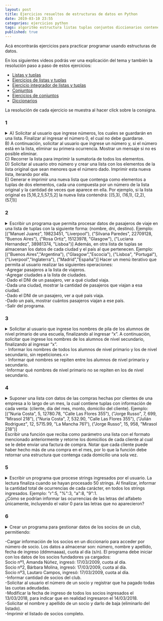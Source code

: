 ```yaml
---
layout: post
title: Ejercicios resueltos de estructuras de datos en Python
date: 2019-03-10 23:55
categories: ejercicios python
tags: algoritmo estructura listas tuplas conjuntos diccionarios contenedores
published: true
---
```


Acá encontrarás ejercicios para practicar programar usando estructuras de datos.

En los siguientes videos podrás ver una explicación del tema y también la resolución paso a paso de estos ejercicios:
+ [Listas y tuplas](https://www.youtube.com/watch?v=TEHBEGj1MSU)
+ [Ejercicios de listas y tuplas](https://youtu.be/0NTaCJQUE1I)
+ [Ejercicio integrador de listas y tuplas](https://www.youtube.com/watch?v=8fKMHKvDieU)
+ [Conjuntos](https://www.youtube.com/watch?v=ZP-6dkGxizE)
+ [Ejercicios de conjuntos](https://www.youtube.com/watch?v=ZP-6dkGxizE)
+ [Diccionarios](https://www.youtube.com/watch?v=ymaBXPjiaPY)

La resolución de cada ejercicio se muestra al hacer click sobre la consigna.

### 1
<details> 
  <summary>A) Solicitar al usuario que ingrese números, los cuales se guardarán en una lista. Finalizar al ingresar el número 0, el cual no debe guardarse.
<br>B) A continuación, solicitar al usuario que ingrese un número y, si el número está en la lista, eliminar su primera ocurrencia. Mostrar un mensaje si no es posible eliminar.
<br>C) Recorrer la lista para imprimir la sumatoria de todos los elementos.
<br>D) Solicitar al usuario otro número y crear una lista con los elementos de la lista original que sean menores que el número dado. Imprimir esta nueva lista, iterando por ella.
<br>E) Generar e imprimir una nueva lista que contenga como elementos a tuplas de dos elementos, cada una compuesta por un número de la lista original y la cantidad de veces que aparece en ella. Por ejemplo, si la lista original es [5,16,2,5,57,5,2] la nueva lista contendrá: [(5,3), (16,1), (2,2), (57,1)]</summary>
  <br>Solución:
  <pre><code>def sumatoria(lista):
    suma=0
    for n in lista:
        suma+=n
    return suma
<br>&nbsp;
def numerosMenores(lista, limite):
    nueva=[]
    for n in lista:
        if n<limite:
            nueva.append(n)
    return nueva
<br>&nbsp;
def frecuencias(lista):
    nueva=[]
    for n in lista:
        if [n, lista.count(n)] not in nueva:
            nueva.append([n, lista.count(n)])
    return nueva
<br>&nbsp;
#A
numeros=[]
nro=int(input("Número: "))
while nro!=0:
    numeros.append(nro)
    nro=int(input("Número: "))
#B
print("Sumatoria de los números:", sumatoria(numeros))
eliminar=int(input("Número a eliminar: "))
#C
if eliminar in numeros:
    numeros.remove(eliminar)
else:
    print("Ese número no está entre los ingresados")
#D
limite=int(input("Filtrar números menores a: "))
for n in numerosMenores(numeros, limite):
    print(n)
#E
print("Frecuencias:")
for tupla in frecuencias(numeros):
    print(tupla[0],"aparece",tupla[1],"veces.")</code></pre>
</details>


### 2
<details> 
  <summary>Escribir un programa que permita procesar datos de pasajeros de viaje en una lista de tuplas con la siguiente forma: (nombre, dni, destino). Ejemplo: [("Manuel Juarez", 19823451, "Liverpool"), ("Silvana Paredes", 22709128, "Buenos Aires"), ("Rosa Ortiz", 15123978, "Glasgow"), ("Luciana Hernandez", 38981374, "Lisboa")]
Además, en otra lista de tuplas se almacenan los datos de cada ciudad y el país al que pertenecen. Ejemplo: [("Buenos Aires","Argentina"), ("Glasgow","Escocia"), ("Lisboa", "Portugal"), ("Liverpool","Inglaterra"), ("Madrid","España")]
Hacer un menú iterativo que permita al usuario realizar las siguientes operaciones:
<br>-Agregar pasajeros a la lista de viajeros.
<br>-Agregar ciudades a la lista de ciudades.
<br>-Dado el DNI de un pasajero, ver a qué ciudad viaja.
<br>-Dada una ciudad, mostrar la cantidad de pasajeros que viajan a esa ciudad.
<br>-Dado el DNI de un pasajero, ver a qué país viaja.
<br>-Dado un país, mostrar cuántos pasajeros viajan a ese país.
<br>-Salir del programa.</summary>
<br>Solución:
<pre><code>def agregarPasajeros(pasajeros):
    nombre=input("Nombre -x para cortar: ")
    while nombre!="x":
        dni=int(input("DNI: "))
        destino=input("Ciudad destino: ")
        pasajeros.append((nombre,dni,destino))
        nombre=input("Nombre -x para cortar: ")
    return pasajeros
<br>&nbsp;
def agregarCiudades(ciudades):
    ciudad=input("Ciudad -x para cortar: ")
    while ciudad!="x":
        pais=input("País: ")
        ciudades.append((ciudad,pais))
        ciudad=input("Ciudad -x para cortar: ")
    return ciudades
<br>&nbsp;
def buscarCiudad(pasajeros, dni):
    for viaje in pasajeros:
        if viaje[1]==dni:
            return viaje[2]
    return ""
<br>&nbsp;
def cantidadPasajerosCiudad(pasajeros, ciudad):
    cantidad=0
    for viaje in pasajeros:
        if viaje[2]==ciudad:
            cantidad+=1
    return cantidad
<br>&nbsp;
def buscarPaisDestino(pasajeros, ciudades, dni):
    buscada=buscarCiudad(pasajeros, dni)
    for ciudad in ciudades:
        if ciudad[0]==buscada:
            return ciudad[1]
    return ""
<br>&nbsp;
def cantidadPasajerosPais(pasajeros, ciudades, pais):
    cantidad=0
    for viaje in pasajeros:
        if pais==buscarPaisDestino(pasajeros, ciudades, viaje[1]):
            cantidad+=1
    return cantidad
<br>&nbsp;
#programa principal
pasajeros=[]
ciudades=[]
while True:
    print("1. Agregar pasajeros")
    print("2. Agregar ciudades")
    print("3. Buscar ciudad destino mediante el DNI")
    print("4. Cantidad de pasajeros que viajan a una ciudad")
    print("5. Buscar país destino mediante DNI")
    print("6. Cantidad de pasajeros que viajan a un país")
    print("7. Salir del programa")
    opcion=int(input("Acción a ejecutar: "))
    if opcion==1:
        print("AGREGAR PASAJEROS")
        pasajeros=agregarPasajeros(pasajeros)
    elif opcion==2:
        print("AGREGAR CIUDADES")
        ciudades=agregarCiudades(ciudades)
    elif opcion==3:
        dni=int(input("DNI: "))
        print("El pasajero viaja a", buscarCiudad(pasajeros, dni))
    elif opcion==4:
        ciudad=input("Ciudad a buscar: ")
        print("Viajan", cantidadPasajerosCiudad(pasajeros, ciudad), "pasajeros")
    elif opcion==5:
        dni=int(input("DNI: "))
        print("Viaja a", buscarPaisDestino(pasajeros, ciudades, dni))
    elif opcion==6:
        pais=input("País: ")
        print("Viajan", cantidadPasajerosPais(pasajeros, ciudades, pais), "pasajeros")
    elif opcion==7:
        break
    else:
        print("Opción inválida")</code></pre>
</details>



### 3
<details> 
  <summary>Solicitar al usuario que ingrese los nombres de pila de los alumnos de nivel primario de una escuela, finalizando al ingresar “x”. A continuación, solicitar que ingrese los nombres de los alumnos de nivel secundario, finalizando al ingresar “x”.
<br>- Informar los nombres de todos los alumnos de nivel primario y los de nivel secundario, sin repeticiones.<>
<br>- Informar qué nombres se repiten entre los alumnos de nivel primario y secundario.
<br>-Informar qué nombres de nivel primario no se repiten en los de nivel secundario.</summary>
<br>Solución:
<pre><code>def cargarNombres(alumnos):
   nombre=input("Nombre: ")
   while nombre!="x":
       alumnos.add(nombre)
       nombre=input("Nombre: ")
   return alumnos
<br>&nbsp;
primaria=set()
secundaria=set()
print("ALUMNOS DE PRIMARIA")
cargarNombres(primaria)
print("ALUMNOS DE SECUNDARIA")
cargarNombres(secundaria)
<br>&nbsp;
print("NOMBRES DE TODOS LOS ALUMNOS:")
for nombre in primaria|secundaria:
   print(nombre)
<br>&nbsp;
print("NOMBRES COMUNES:")
for nombre in primaria&secundaria:
   print(nombre)
<br>&nbsp;
print("NOMBRES DE PRIMARIA QUE NO SE REPITEN EN SECUNDARIA:")
for nombre in primaria-secundaria:
   print(nombre)</code></pre>
</details>


### 4
<details> 
  <summary>Suponer una lista con datos de las compras hechas por clientes de una empresa a lo largo de un mes, la cual contiene tuplas con información de cada venta: (cliente, día del mes, monto, domicilio del cliente). Ejemplo:
<br>[("Nuria Costa", 5, 12780.78, "Calle Las Flores 355"), ("Jorge Russo", 7, 699, "Mirasol 218"), ("Nuria Costa", 7, 532.90, "Calle Las Flores 355"), ("Julián Rodriguez", 12, 5715.99, "La Mancha 761"), ("Jorge Russo", 15, 958, "Mirasol 218")]
<br>Escribir una función que reciba como parámetro una lista con el formato mencionado anteriormente y retorne los domicilios de cada cliente al cual se le debe enviar una factura de compra. Notar que cada cliente puede haber hecho más de una compra en el mes, por lo que la función debe retornar una estructura que contenga cada domicilio una sola vez.</summary>
<br>Solución:
<pre><code>def direcciones(ventas):
   domicilios=set()
   for venta in ventas:
       domicilios.add(venta[3])
   return domicilios</code></pre>
</details>


### 5
<details> 
  <summary>Escribir un programa que procese strings ingresados por el usuario. La lectura finaliza cuando se hayan procesado 50 strings. Al finalizar, informar la cantidad total de ocurrencias de cada carácter, en todos los strings ingresados. Ejemplo: "r":5, "%":3, "a":8, "9":1.
<br>¿Cómo se podrían informar las ocurrencias de las letras del alfabeto únicamente, incluyendo el valor 0 para las letras que no aparecieron?</summary>
<br>Solución:
<pre><code>contadores={}
for i in range(50):
   cadena=input("Cadena de caracteres: ")
   for caracter in cadena:
       if caracter not in contadores:
           contadores[caracter]=1
       else:
           contadores[caracter]+=1
print("Frecuencia de cada carácter")
for caracter, cantidad in contadores.items():
   print(caracter, ": ", cantidad)</code></pre>
<br>Para contabilizar sólo letras (mayúsculas y minúsculas por separado):
<pre><code>contadores={}
alfabeto="abcdefghijklmnñopqrstuvwxyz"
for letra in alfabeto+alfabeto.upper():
    contadores[letra]=0
for i in range(50):
   cadena=input("Cadena de caracteres: ")
   for caracter in cadena:
       if caracter.lower() in alfabeto:
           contadores[caracter]+=1
print("Frecuencia de cada letra")
for caracter, cantidad in contadores.items():
   print(caracter, ": ", cantidad)</code></pre>
</details>


### 6
<details> 
  <summary>Crear un programa para gestionar datos de los socios de un club, permitiendo:

-Cargar información de los socios en un diccionario para acceder por número de socio. Los datos a almacenar son: número, nombre y apellido, fecha de ingreso (ddmmaaaa), cuota al día (s/n). El programa debe iniciar con los datos de los socios fundadores ya cargados:
<br>Socio nº1, Amanda Núñez, ingresó: 17/03/2009, cuota al día.
<br>Socio nº2, Bárbara Molina, ingresó: 17/03/2009, cuota al día.
<br>Socio nº3, Lautaro Campos, ingresó: 17/03/2009, cuota al día.
<br>-Informar cantidad de socios del club.
<br>-Solicitar al usuario el número de un socio y registrar que ha pagado todas las cuotas adeudadas.
<br>-Modificar la fecha de ingreso de todos los socios ingresados el 13/03/2018, para indicar que en realidad ingresaron el 14/03/2018.
<br>-Solicitar el nombre y apellido de un socio y darlo de baja (eliminarlo del listado).
<br>-Imprimir el listado de socios completo.
</summary>
<br>Solución:
<pre><code>def cargarSocios(socios):
   numero=int(input("Número de socio (0 para cortar): "))
   while numero!=0:
       nombre=input("Nombre y apellido: ")
       fecha=input("Fecha de ingreso (DDMMAAAA): ")
       cuota=input("¿Cuota al día? s/n: ")
       socios[numero]=[nombre,fecha,cuota.lower()=="s"]
       numero=int(input("Número de socio (0 para cortar): "))
   return socios
<br>&nbsp;
def modificarFecha(socios, fecha_anterior, fecha_nueva):
   for datos in socios.values():
       if datos[1]==fecha_anterior:
           datos[1]=fecha_nueva
   return socios
<br>&nbsp;
def numeroSocio(socios, nombre):
   for numero,datos in socios.items():
       if datos[0].lower()==nombre.lower():
           return numero
   return 0
<br>&nbsp;
def formatoFecha(fecha):
   return fecha[:2]+"/"+fecha[2:4]+"/"+fecha[4:]
<br>&nbsp;
def imprimirListado(socios):
   for numero,datos in socios.items():
       print("-Número:",numero)
 print("-Nombre:",datos[0])
       print("-Ingresó:", formatoFecha(datos[1]))
       if datos[2]:
           print("-Cuota al día")
       else:
           print("-En deuda")
<br>&nbsp;
socios_activos={1:["Amanda Núñez","17032009",True], 2:["Bárbara Molina","17032009",True], 3:["Lautaro Campos","17032009",True]}
<br>&nbsp;
print("***Cargar socios")
socios_activos=cargarSocios(socios_activos)
<br>&nbsp;
print("El club tiene", len(socios_activos), "socios")
<br>&nbsp;
print("***Registrar pago de cuotas")
numero=int(input("Número de socio: "))
socios_activos[numero][2]=True
<br>&nbsp;
print("***Modificando fecha de ingreso...")
socios_activos=modificarFecha(socios_activos, "13032018", "14032018")
<br>&nbsp;
print("***Eliminar socio")
nombre=input("Nombre y apellido: ")
del socios_activos[numeroSocio(socios_activos, nombre)] 
<br>&nbsp;
imprimirListado(socios_activos)</code></pre>
</details>
